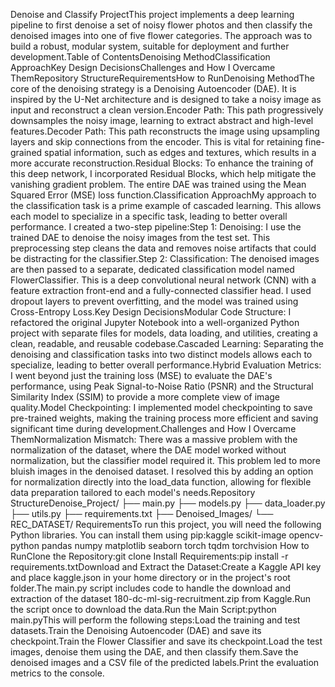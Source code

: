 Denoise and Classify ProjectThis project implements a deep learning pipeline to first denoise a set of noisy flower photos and then classify the denoised images into one of five flower categories. The approach was to build a robust, modular system, suitable for deployment and further development.Table of ContentsDenoising MethodClassification ApproachKey Design DecisionsChallenges and How I Overcame ThemRepository StructureRequirementsHow to RunDenoising MethodThe core of the denoising strategy is a Denoising Autoencoder (DAE). It is inspired by the U-Net architecture and is designed to take a noisy image as input and reconstruct a clean version.Encoder Path: This path progressively downsamples the noisy image, learning to extract abstract and high-level features.Decoder Path: This path reconstructs the image using upsampling layers and skip connections from the encoder. This is vital for retaining fine-grained spatial information, such as edges and textures, which results in a more accurate reconstruction.Residual Blocks: To enhance the training of this deep network, I incorporated Residual Blocks, which help mitigate the vanishing gradient problem. The entire DAE was trained using the Mean Squared Error (MSE) loss function.Classification ApproachMy approach to the classification task is a prime example of cascaded learning. This allows each model to specialize in a specific task, leading to better overall performance. I created a two-step pipeline:Step 1: Denoising: I use the trained DAE to denoise the noisy images from the test set. This preprocessing step cleans the data and removes noise artifacts that could be distracting for the classifier.Step 2: Classification: The denoised images are then passed to a separate, dedicated classification model named FlowerClassifier. This is a deep convolutional neural network (CNN) with a feature extraction front-end and a fully-connected classifier head. I used dropout layers to prevent overfitting, and the model was trained using Cross-Entropy Loss.Key Design DecisionsModular Code Structure: I refactored the original Jupyter Notebook into a well-organized Python project with separate files for models, data loading, and utilities, creating a clean, readable, and reusable codebase.Cascaded Learning: Separating the denoising and classification tasks into two distinct models allows each to specialize, leading to better overall performance.Hybrid Evaluation Metrics: I went beyond just the training loss (MSE) to evaluate the DAE's performance, using Peak Signal-to-Noise Ratio (PSNR) and the Structural Similarity Index (SSIM) to provide a more complete view of image quality.Model Checkpointing: I implemented model checkpointing to save pre-trained weights, making the training process more efficient and saving significant time during development.Challenges and How I Overcame ThemNormalization Mismatch: There was a massive problem with the normalization of the dataset, where the DAE model worked without normalization, but the classifier model required it. This problem led to more bluish images in the denoised dataset. I resolved this by adding an option for normalization directly into the load_data function, allowing for flexible data preparation tailored to each model's needs.Repository StructureDenoise_Project/
├── main.py
├── models.py
├── data_loader.py
├── utils.py
├── requirements.txt
├── Denoised_Images/
└── REC_DATASET/
RequirementsTo run this project, you will need the following Python libraries. You can install them using pip:kaggle
scikit-image
opencv-python
pandas
numpy
matplotlib
seaborn
torch
tqdm
torchvision
How to RunClone the Repository:git clone <repository-url>Install Requirements:pip install -r requirements.txtDownload and Extract the Dataset:Create a Kaggle API key and place kaggle.json in your home directory or in the project's root folder.The main.py script includes code to handle the download and extraction of the dataset 180-dc-ml-sig-recruitment.zip from Kaggle.Run the script once to download the data.Run the Main Script:python main.pyThis will perform the following steps:Load the training and test datasets.Train the Denoising Autoencoder (DAE) and save its checkpoint.Train the Flower Classifier and save its checkpoint.Load the test images, denoise them using the DAE, and then classify them.Save the denoised images and a CSV file of the predicted labels.Print the evaluation metrics to the console.
